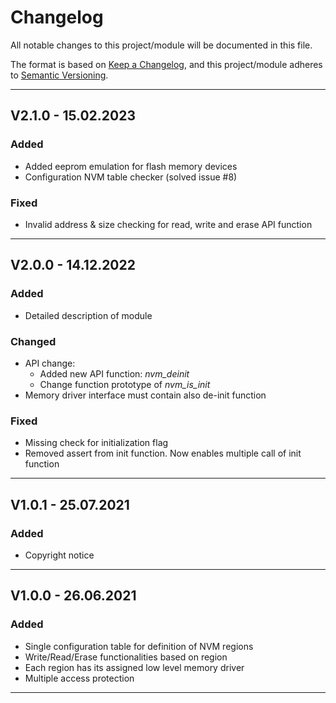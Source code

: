 # Changelog
All notable changes to this project/module will be documented in this file.

The format is based on [Keep a Changelog](https://keepachangelog.com/en/1.0.0/),
and this project/module adheres to [Semantic Versioning](https://semver.org/spec/v2.0.0.html).

---
## V2.1.0 - 15.02.2023

### Added 
 - Added eeprom emulation for flash memory devices
 - Configuration NVM table checker (solved issue #8)

### Fixed
 - Invalid address & size checking for read, write and erase API function

---
## V2.0.0 - 14.12.2022

### Added 
 - Detailed description of module

### Changed
 - API change:
    + Added new API function: *nvm_deinit*
    + Change function prototype of *nvm_is_init*
 - Memory driver interface must contain also de-init function

### Fixed
 - Missing check for initialization flag
 - Removed assert from init function. Now enables multiple call of init function

---
## V1.0.1 - 25.07.2021

### Added
 - Copyright notice

---
## V1.0.0 - 26.06.2021

### Added
 - Single configuration table for definition of NVM regions
 - Write/Read/Erase functionalities based on region
 - Each region has its assigned low level memory driver
 - Multiple access protection 

---